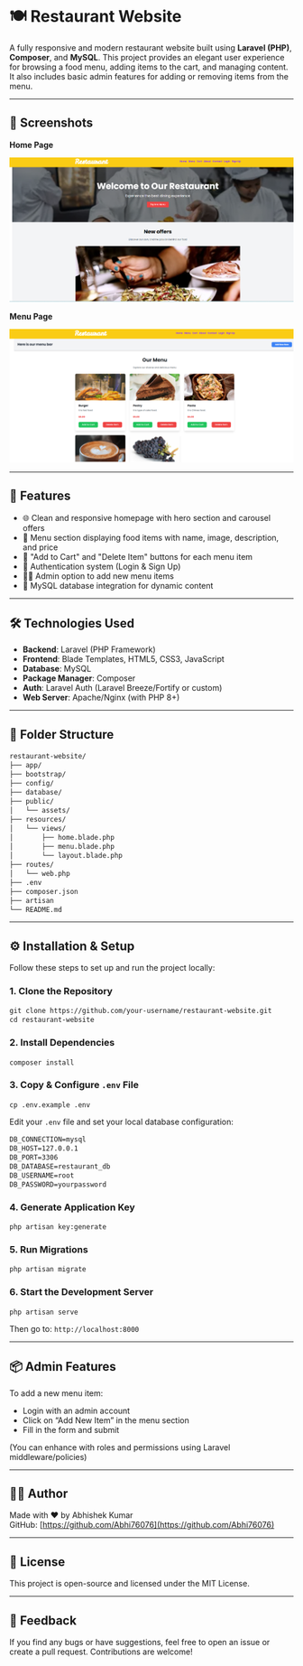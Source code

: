 # 🍽️ Restaurant Website

A fully responsive and modern restaurant website built using **Laravel (PHP)**, **Composer**, and **MySQL**. This project provides an elegant user experience for browsing a food menu, adding items to the cart, and managing content. It also includes basic admin features for adding or removing items from the menu.

---

## 📸 Screenshots

**Home Page**

![Home Page](screenshots/home.png)

**Menu Page**

![Menu Page](screenshots/menu.png)

---

## 🚀 Features

- 🌐 Clean and responsive homepage with hero section and carousel offers  
- 🍔 Menu section displaying food items with name, image, description, and price  
- 🛒 "Add to Cart" and "Delete Item" buttons for each menu item  
- 🔐 Authentication system (Login & Sign Up)  
- 🧑‍🍳 Admin option to add new menu items  
- 💾 MySQL database integration for dynamic content  

---

## 🛠️ Technologies Used

- **Backend**: Laravel (PHP Framework)  
- **Frontend**: Blade Templates, HTML5, CSS3, JavaScript  
- **Database**: MySQL  
- **Package Manager**: Composer  
- **Auth**: Laravel Auth (Laravel Breeze/Fortify or custom)  
- **Web Server**: Apache/Nginx (with PHP 8+)  

---

## 📁 Folder Structure

```
restaurant-website/
├── app/
├── bootstrap/
├── config/
├── database/
├── public/
│   └── assets/
├── resources/
│   └── views/
│       ├── home.blade.php
│       ├── menu.blade.php
│       └── layout.blade.php
├── routes/
│   └── web.php
├── .env
├── composer.json
├── artisan
└── README.md
```

---

## ⚙️ Installation & Setup

Follow these steps to set up and run the project locally:

### 1. Clone the Repository

```
git clone https://github.com/your-username/restaurant-website.git
cd restaurant-website
```

### 2. Install Dependencies

```
composer install
```

### 3. Copy & Configure `.env` File

```
cp .env.example .env
```

Edit your `.env` file and set your local database configuration:

```
DB_CONNECTION=mysql
DB_HOST=127.0.0.1
DB_PORT=3306
DB_DATABASE=restaurant_db
DB_USERNAME=root
DB_PASSWORD=yourpassword
```

### 4. Generate Application Key

```
php artisan key:generate
```

### 5. Run Migrations

```
php artisan migrate
```

### 6. Start the Development Server

```
php artisan serve
```

Then go to: `http://localhost:8000`

---

## 📦 Admin Features

To add a new menu item:

- Login with an admin account  
- Click on “Add New Item” in the menu section  
- Fill in the form and submit  

(You can enhance with roles and permissions using Laravel middleware/policies)

---

## 🧑‍💻 Author

Made with ❤️ by Abhishek Kumar  
GitHub: [https://github.com/Abhi76076](https://github.com/Abhi76076)

---

## 📄 License

This project is open-source and licensed under the MIT License.

---

## 💬 Feedback

If you find any bugs or have suggestions, feel free to open an issue or create a pull request. Contributions are welcome!
